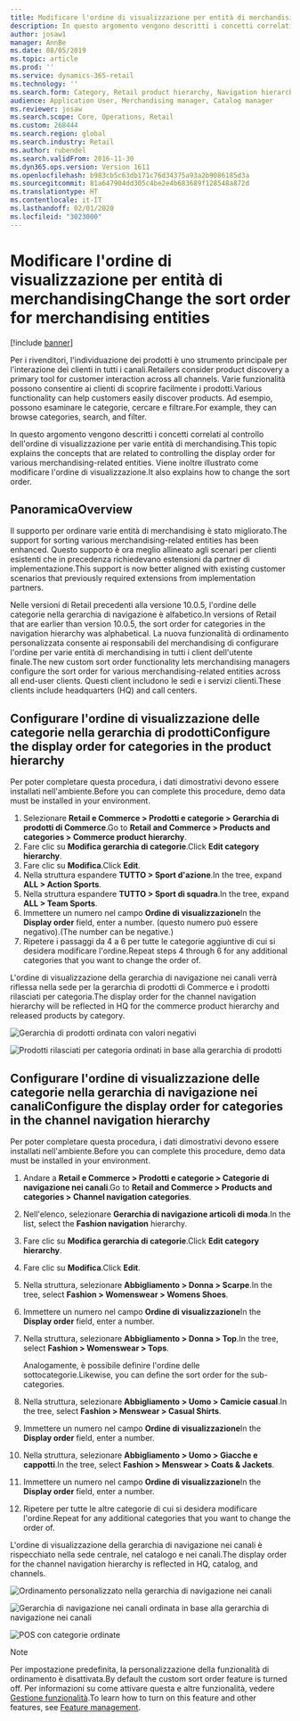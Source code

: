 ```yaml
---
title: Modificare l'ordine di visualizzazione per entità di merchandising
description: In questo argomento vengono descritti i concetti correlati al controllo dell'ordine di visualizzazione per varie entità di merchandising in Dynamics 365 Commerce.
author: josaw1
manager: AnnBe
ms.date: 08/05/2019
ms.topic: article
ms.prod: ''
ms.service: dynamics-365-retail
ms.technology: ''
ms.search.form: Category, Retail product hierarchy, Navigation hierarchy
audience: Application User, Merchandising manager, Catalog manager
ms.reviewer: josaw
ms.search.scope: Core, Operations, Retail
ms.custom: 268444
ms.search.region: global
ms.search.industry: Retail
ms.author: rubendel
ms.search.validFrom: 2016-11-30
ms.dyn365.ops.version: Version 1611
ms.openlocfilehash: b983cb5c63db171c76d34375a93a2b9086185d3a
ms.sourcegitcommit: 81a647904dd305c4be2e4b683689f128548a872d
ms.translationtype: HT
ms.contentlocale: it-IT
ms.lasthandoff: 02/01/2020
ms.locfileid: "3023000"
---
```

# <a name="change-the-sort-order-for-merchandising-entities"></a><span data-ttu-id="50d55-103">Modificare l'ordine di visualizzazione per entità di merchandising</span><span class="sxs-lookup"><span data-stu-id="50d55-103">Change the sort order for merchandising entities</span></span>


[!include [banner](includes/banner.md)]

<span data-ttu-id="50d55-104">Per i rivenditori, l'individuazione dei prodotti è uno strumento principale per l'interazione dei clienti in tutti i canali.</span><span class="sxs-lookup"><span data-stu-id="50d55-104">Retailers consider product discovery a primary tool for customer interaction across all channels.</span></span> <span data-ttu-id="50d55-105">Varie funzionalità possono consentire ai clienti di scoprire facilmente i prodotti.</span><span class="sxs-lookup"><span data-stu-id="50d55-105">Various functionality can help customers easily discover products.</span></span> <span data-ttu-id="50d55-106">Ad esempio, possono esaminare le categorie, cercare e filtrare.</span><span class="sxs-lookup"><span data-stu-id="50d55-106">For example, they can browse categories, search, and filter.</span></span>

<span data-ttu-id="50d55-107">In questo argomento vengono descritti i concetti correlati al controllo dell'ordine di visualizzazione per varie entità di merchandising.</span><span class="sxs-lookup"><span data-stu-id="50d55-107">This topic explains the concepts that are related to controlling the display order for various merchandising-related entities.</span></span> <span data-ttu-id="50d55-108">Viene inoltre illustrato come modificare l'ordine di visualizzazione.</span><span class="sxs-lookup"><span data-stu-id="50d55-108">It also explains how to change the sort order.</span></span>

## <a name="overview"></a><span data-ttu-id="50d55-109">Panoramica</span><span class="sxs-lookup"><span data-stu-id="50d55-109">Overview</span></span>

<span data-ttu-id="50d55-110">Il supporto per ordinare varie entità di merchandising è stato migliorato.</span><span class="sxs-lookup"><span data-stu-id="50d55-110">The support for sorting various merchandising-related entities has been enhanced.</span></span> <span data-ttu-id="50d55-111">Questo supporto è ora meglio allineato agli scenari per clienti esistenti che in precedenza richiedevano estensioni da partner di implementazione.</span><span class="sxs-lookup"><span data-stu-id="50d55-111">This support is now better aligned with existing customer scenarios that previously required extensions from implementation partners.</span></span>

<span data-ttu-id="50d55-112">Nelle versioni di Retail precedenti alla versione 10.0.5, l'ordine delle categorie nella gerarchia di navigazione è alfabetico.</span><span class="sxs-lookup"><span data-stu-id="50d55-112">In versions of Retail that are earlier than version 10.0.5, the sort order for categories in the navigation hierarchy was alphabetical.</span></span> <span data-ttu-id="50d55-113">La nuova funzionalità di ordinamento personalizzata consente ai responsabili del merchandising di configurare l'ordine per varie entità di merchandising in tutti i client dell'utente finale.</span><span class="sxs-lookup"><span data-stu-id="50d55-113">The new custom sort order functionality lets merchandising managers configure the sort order for various merchandising-related entities across all end-user clients.</span></span> <span data-ttu-id="50d55-114">Questi client includono le sedi e i servizi clienti.</span><span class="sxs-lookup"><span data-stu-id="50d55-114">These clients include headquarters (HQ) and call centers.</span></span>

## <a name="configure-the-display-order-for-categories-in-the-product-hierarchy"></a><span data-ttu-id="50d55-115">Configurare l'ordine di visualizzazione delle categorie nella gerarchia di prodotti</span><span class="sxs-lookup"><span data-stu-id="50d55-115">Configure the display order for categories in the product hierarchy</span></span>

<span data-ttu-id="50d55-116">Per poter completare questa procedura, i dati dimostrativi devono essere installati nell'ambiente.</span><span class="sxs-lookup"><span data-stu-id="50d55-116">Before you can complete this procedure, demo data must be installed in your environment.</span></span>

1. <span data-ttu-id="50d55-117">Selezionare **Retail e Commerce \> Prodotti e categorie \> Gerarchia di prodotti di Commerce**.</span><span class="sxs-lookup"><span data-stu-id="50d55-117">Go to **Retail and Commerce \> Products and categories \> Commerce product hierarchy**.</span></span>
2. <span data-ttu-id="50d55-118">Fare clic su **Modifica gerarchia di categorie**.</span><span class="sxs-lookup"><span data-stu-id="50d55-118">Click **Edit category hierarchy**.</span></span>
3. <span data-ttu-id="50d55-119">Fare clic su **Modifica**.</span><span class="sxs-lookup"><span data-stu-id="50d55-119">Click **Edit**.</span></span>
4. <span data-ttu-id="50d55-120">Nella struttura espandere **TUTTO \> Sport d'azione**.</span><span class="sxs-lookup"><span data-stu-id="50d55-120">In the tree, expand **ALL \> Action Sports**.</span></span>
5. <span data-ttu-id="50d55-121">Nella struttura espandere **TUTTO \> Sport di squadra**.</span><span class="sxs-lookup"><span data-stu-id="50d55-121">In the tree, expand **ALL \> Team Sports**.</span></span>
6. <span data-ttu-id="50d55-122">Immettere un numero nel campo **Ordine di visualizzazione**</span><span class="sxs-lookup"><span data-stu-id="50d55-122">In the **Display order** field, enter a number.</span></span> <span data-ttu-id="50d55-123">(questo numero può essere negativo).</span><span class="sxs-lookup"><span data-stu-id="50d55-123">(The number can be negative.)</span></span>
7. <span data-ttu-id="50d55-124">Ripetere i passaggi da 4 a 6 per tutte le categorie aggiuntive di cui si desidera modificare l'ordine.</span><span class="sxs-lookup"><span data-stu-id="50d55-124">Repeat steps 4 through 6 for any additional categories that you want to change the order of.</span></span>

<span data-ttu-id="50d55-125">L'ordine di visualizzazione della gerarchia di navigazione nei canali verrà riflessa nella sede per la gerarchia di prodotti di Commerce e i prodotti rilasciati per categoria.</span><span class="sxs-lookup"><span data-stu-id="50d55-125">The display order for the channel navigation hierarchy will be reflected in HQ for the commerce product hierarchy and released products by category.</span></span>

![Gerarchia di prodotti ordinata con valori negativi](./media/RetailProductHierarchyCustomSortedWithNegativeValues.png)

![Prodotti rilasciati per categoria ordinati in base alla gerarchia di prodotti](./media/ReleasedProductsByCategoryCustomSortedBasedOnRetailProductHierarchy.png)

## <a name="configure-the-display-order-for-categories-in-the-channel-navigation-hierarchy"></a><span data-ttu-id="50d55-128">Configurare l'ordine di visualizzazione delle categorie nella gerarchia di navigazione nei canali</span><span class="sxs-lookup"><span data-stu-id="50d55-128">Configure the display order for categories in the channel navigation hierarchy</span></span>

<span data-ttu-id="50d55-129">Per poter completare questa procedura, i dati dimostrativi devono essere installati nell'ambiente.</span><span class="sxs-lookup"><span data-stu-id="50d55-129">Before you can complete this procedure, demo data must be installed in your environment.</span></span>

1. <span data-ttu-id="50d55-130">Andare a **Retail e Commerce \> Prodotti e categorie \> Categorie di navigazione nei canali**.</span><span class="sxs-lookup"><span data-stu-id="50d55-130">Go to **Retail and Commerce \> Products and categories \> Channel navigation categories**.</span></span>
2. <span data-ttu-id="50d55-131">Nell'elenco, selezionare **Gerarchia di navigazione articoli di moda**.</span><span class="sxs-lookup"><span data-stu-id="50d55-131">In the list, select the **Fashion navigation** hierarchy.</span></span>
3. <span data-ttu-id="50d55-132">Fare clic su **Modifica gerarchia di categorie**.</span><span class="sxs-lookup"><span data-stu-id="50d55-132">Click **Edit category hierarchy**.</span></span>
4. <span data-ttu-id="50d55-133">Fare clic su **Modifica**.</span><span class="sxs-lookup"><span data-stu-id="50d55-133">Click **Edit**.</span></span>
5. <span data-ttu-id="50d55-134">Nella struttura, selezionare **Abbigliamento \> Donna \> Scarpe**.</span><span class="sxs-lookup"><span data-stu-id="50d55-134">In the tree, select **Fashion \> Womenswear \> Womens Shoes**.</span></span>
6. <span data-ttu-id="50d55-135">Immettere un numero nel campo **Ordine di visualizzazione**</span><span class="sxs-lookup"><span data-stu-id="50d55-135">In the **Display order** field, enter a number.</span></span>
7. <span data-ttu-id="50d55-136">Nella struttura, selezionare **Abbigliamento \> Donna \> Top**.</span><span class="sxs-lookup"><span data-stu-id="50d55-136">In the tree, select **Fashion \> Womenswear \> Tops**.</span></span>

    <span data-ttu-id="50d55-137">Analogamente, è possibile definire l'ordine delle sottocategorie.</span><span class="sxs-lookup"><span data-stu-id="50d55-137">Likewise, you can define the sort order for the sub-categories.</span></span>

8. <span data-ttu-id="50d55-138">Nella struttura, selezionare **Abbigliamento \> Uomo \> Camicie casual**.</span><span class="sxs-lookup"><span data-stu-id="50d55-138">In the tree, select **Fashion \> Menswear \> Casual Shirts**.</span></span>
9. <span data-ttu-id="50d55-139">Immettere un numero nel campo **Ordine di visualizzazione**</span><span class="sxs-lookup"><span data-stu-id="50d55-139">In the **Display order** field, enter a number.</span></span>
10. <span data-ttu-id="50d55-140">Nella struttura, selezionare **Abbigliamento \> Uomo \> Giacche e cappotti**.</span><span class="sxs-lookup"><span data-stu-id="50d55-140">In the tree, select **Fashion \> Menswear \> Coats & Jackets**.</span></span>
11. <span data-ttu-id="50d55-141">Immettere un numero nel campo **Ordine di visualizzazione**</span><span class="sxs-lookup"><span data-stu-id="50d55-141">In the **Display order** field, enter a number.</span></span>
12. <span data-ttu-id="50d55-142">Ripetere per tutte le altre categorie di cui si desidera modificare l'ordine.</span><span class="sxs-lookup"><span data-stu-id="50d55-142">Repeat for any additional categories that you want to change the order of.</span></span>

<span data-ttu-id="50d55-143">L'ordine di visualizzazione della gerarchia di navigazione nei canali è rispecchiato nella sede centrale, nel catalogo e nei canali.</span><span class="sxs-lookup"><span data-stu-id="50d55-143">The display order for the channel navigation hierarchy is reflected in HQ, catalog, and channels.</span></span>

![Ordinamento personalizzato nella gerarchia di navigazione nei canali](./media/ChannelNavCustomSorted.png)

![Gerarchia di navigazione nei canali ordinata in base alla gerarchia di navigazione nei canali](./media/CatalogNavHierarchyCustomSortedBasedOnChannelNav.png)

![POS con categorie ordinate](./media/POSChannelCategoriesCustomSorted.png)

> [!NOTE]
> <span data-ttu-id="50d55-147">Per impostazione predefinita, la personalizzazione della funzionalità di ordinamento è disattivata.</span><span class="sxs-lookup"><span data-stu-id="50d55-147">By default the custom sort order feature is turned off.</span></span> <span data-ttu-id="50d55-148">Per informazioni su come attivare questa e altre funzionalità, vedere [Gestione funzionalità](https://docs.microsoft.com/dynamics365/unified-operations/fin-and-ops/get-started/feature-management/feature-management-overview).</span><span class="sxs-lookup"><span data-stu-id="50d55-148">To learn how to turn on this feature and other features, see [Feature management](https://docs.microsoft.com/dynamics365/unified-operations/fin-and-ops/get-started/feature-management/feature-management-overview).</span></span>
